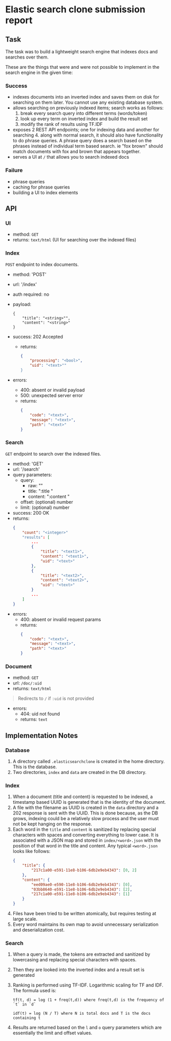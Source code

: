 # Elastic search clone submission report

## Task

The task was to build a lightweight search engine that indexes docs and searches over them.

These are the things that were and were not possible to implement in the search engine in the given time:

### Success

* indexes documents into an inverted index and saves them on disk for
searching on them later. You cannot use any existing database
system.
* allows searching on previously indexed items; search works as
follows:
    1. break every search query into different terms (words/token)
    2. look up every term on inverted index and build the result set
    3. modify the rank of results using TF.IDF
* exposes 2 REST API endpoints; one for indexing data and another for
searching
    4. along with normal search, it should also have functionality to do phrase
queries. A phrase query does a search based on the phrases instead of individual term based search. ie "fox brown" should match
documents with fox and brown that appears together.
* serves a UI at `/` that allows you to search indexed docs

### Failure

* phrase queries
* caching for phrase queries
* building a UI to index elements

## API

### UI

- method: `GET`
- returns: `text/html` (UI for searching over the indexed files)

### Index

`POST` endpoint to index documents.

- method: 'POST'
- url: '/index'
- auth required: no
- payload:
    
    ```
    {
        "title": "<string>"",
        "content": "<string>"
    }
    ```

- success: 202 Accepted
    + returns: 
        ```json
        {
            "processing": "<bool>",
            "uid": "<text>""
        }
        ```
- errors:
    + 400: absent or invalid payload
    + 500: unexpected server error
    + returns:
        ```json
        {
            "code": "<text>",
            "message": "<text>",
            "path": "<text>"
        }
        ```

### Search

`GET` endpoint to search over the indexed files.

- method: 'GET'
- url: '/search'
- query parameters:
    + query:
        * raw: "<text>"
        * title: ":title <text>"
        * content: ":content <text>"
    + offset: (optional) number
    + limit: (optional) number
- success: 200 OK
- returns: 
    ```json
    {
        "count": "<integer>"
        "results": [
            ...
            {
                "title": "<text1>",
                "content": "<text1>",
                "uid": "<text>"
            },
            {
                "title": "<text2>",
                "content": "<text2>",
                "uid": "<text>"
            }
            ...
        ]
    }
    ```
- errors:
    + 400: absent or invalid request params
    + returns:
        ```json
        {
            "code": "<text>",
            "message": "<text>",
            "path": "<text>"
        }
        ```

### Document

- method: `GET`
- url: `/doc/:uid`
- returns: `text/html`

> Redirects to `/` if `:uid` is not provided

- errors:
    + 404: uid not found
    + returns: `text`

## Implementation Notes

### Database

1. A directory called `.elasticsearchclone` is created in the home directory. This is the database.
2. Two directories, `index` and `data` are created in the DB directory.

### Index

1. When a document (title and content) is requested to be indexed, a timestamp based UUID is generated that is the identity of the document.
2. A file with the filename as UUID is created in the `data` directory and a 202 response is sent with the UUID. This is done because, as the DB grows, indexing could be a relatively slow process and the user must not be kept hanging on the response.
3. Each word in the `title` and `content` is sanitized by replacing special characters with spaces and converting everything to lower case. It is associated with a JSON map and stored in `index/<word>.json` with the position of that word in the title and content. Any typical `<word>.json` looks like follows:
    ```json
    {
        "title": {
            "217c1a00-e591-11e8-b106-6db2e9eb4343": [0, 2]
        },
        "content": {
            "eed09ae0-e590-11e8-b106-6db2e9eb4343": [0],
            "03bb8640-e591-11e8-b106-6db2e9eb4343": [2],
            "217c1a00-e591-11e8-b106-6db2e9eb4343": [1]
        }
    }
    ```
4. Files have been tried to be written atomically, but requires testing at large scale.
5. Every word maintains its own map to avoid unnecessary serialization and deserialization cost.

### Search

1. When a query is made, the tokens are extracted and sanitized by lowercasing and replacing special characters with spaces.
2. Then they are looked into the inverted index and a result set is generated
3. Ranking is performed using TF-IDF. Logarithmic scaling for TF and IDF. The formula used is:
    ```
    tf(t, d) = log (1 + freq(t,d)) where freq(t,d) is the frequency of `t` in `d`

    idf(t) = log (N / T) where N is total docs and T is the docs containing t
    ```

4. Results are returned based on the `l` and `o` query parameters which are essentially the limit and offset values.



















